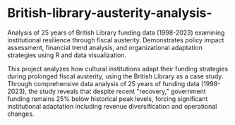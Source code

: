 # British-library-austerity-analysis-
Analysis of 25 years of British Library funding data (1998-2023) examining institutional resilience through fiscal austerity. Demonstrates policy impact assessment, financial trend analysis, and organizational adaptation strategies using R and data visualization.

This project analyzes how cultural institutions adapt their funding strategies during prolonged fiscal austerity, using the British Library as a case study. Through comprehensive data analysis of 25 years of funding data (1998-2023), the study reveals that despite recent "recovery," government funding remains 25% below historical peak levels, forcing significant institutional adaptation including revenue diversification and operational changes.



